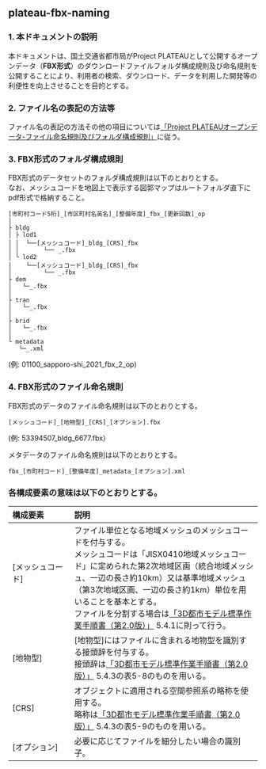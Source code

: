 ## plateau-fbx-naming

### 1. 本ドキュメントの説明
本ドキュメントは、国土交通省都市局がProject PLATEAUとして公開するオープンデータ（**FBX形式**）のダウンロードファイルフォルダ構成規則及び命名規則を公開することにより、利用者の検索、ダウンロード、データを利用した開発等の利便性を向上させることを目的とする。

### 2. ファイル名の表記の方法等
ファイル名の表記の方法その他の項目については[「Project PLATEAUオープンデータ-ファイル命名規則及びフォルダ構成規則」](../README.md)に従う。


### 3. FBX形式のフォルダ構成規則
FBX形式のデータセットのフォルダ構成規則は以下のとおりとする。  
なお、メッシュコードを地図上で表示する図郭マップはルートフォルダ直下にpdf形式で格納すること。  

```
[市町村コード5桁]_[市区町村名英名]_[整備年度]_fbx_[更新回数]_op  
│   
├ bldg  
│ ├ lod1  
│ │  └──[メッシュコード]_bldg_[CRS]_fbx   
│ │       └── _.fbx  
│ └ lod2  
│    └──[メッシュコード]_bldg_[CRS]_fbx     
│         └── _.fbx   
├ dem   
│   └─_.fbx
│  
├ tran  
│   └─_.fbx  
│
├ brid  
│   └─_.fbx   
│
└ metadata   
   └─_.xml
```
 (例: 01100_sapporo-shi_2021_fbx_2_op) 

### 4. FBX形式のファイル命名規則
FBX形式のデータのファイル命名規則は以下のとおりとする。

```
[メッシュコード]_[地物型]_[CRS]_[オプション].fbx  
```
(例: 53394507_bldg_6677.fbx）

メタデータのファイル命名規則は以下のとおりとする。
```
fbx_[市町村コード]_[整備年度]_metadata_[オプション].xml  
```

### 各構成要素の意味は以下のとおりとする。
| 構成要素 | 説明 |
|:-|:-|
| [メッシュコード] &nbsp;&nbsp;&nbsp;&nbsp;&nbsp;&nbsp;&nbsp;&nbsp;&nbsp;&nbsp;&nbsp;&nbsp;&nbsp;&nbsp;&nbsp;&nbsp;&nbsp;&nbsp;&nbsp;&nbsp;| ファイル単位となる地域メッシュのメッシュコードを付与する。<br>メッシュコードは「JISX0410地域メッシュコード」に定められた第2次地域区画（統合地域メッシュ、一辺の長さ約10km）又は基準地域メッシュ（第3次地域区画、一辺の長さ約1km）単位を用いることを基本とする。<br>ファイルを分割する場合は[「3D都市モデル標準作業手順書（第2.0版）」](https://www.mlit.go.jp/plateau/libraries/)  5.4.1に則って行う。 |
| [地物型] | [地物型]にはファイルに含まれる地物型を識別する接頭辞を付与する。<br>接頭辞は[「3D都市モデル標準作業手順書（第2.0版）」](https://www.mlit.go.jp/plateau/libraries/)  5.4.3の表5-8のものを用いる。 |
| [CRS] | オブジェクトに適用される空間参照系の略称を使用する。<br>略称は[「3D都市モデル標準作業手順書（第2.0版）」](https://www.mlit.go.jp/plateau/libraries/)  5.4.3の表5-9のものを用いる。 |
| [オプション] | 必要に応じてファイルを細分したい場合の識別子。 |


